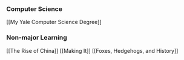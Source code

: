 ### Computer Science
[[My Yale Computer Science Degree]]

### Non-major Learning
[[The Rise of China]]
[[Making It]]
[[Foxes, Hedgehogs, and History]]